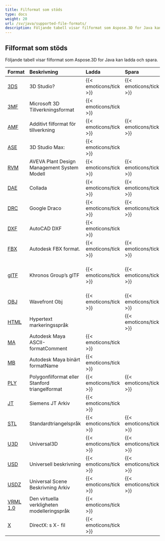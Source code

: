 ```yaml
---
title: Filformat som stöds
type: docs
weight: 20
url: /sv/java/supported-file-formats/
description: Följande tabell visar filformat som Aspose.3D for Java kan ladda och spara.
---
```

##  **Filformat som stöds**
Följande tabell visar filformat som Aspose.3D for Java kan ladda och spara.

|**Format**|**Beskrivning**|**Ladda**|**Spara**|**Anmärkningar**|
| :- | :- | :- | :- | :- |
|[3DS](https://docs.fileformat.com/3d/3ds/)|3D Studio?|{{< emoticons/tick >}}|{{< emoticons/tick >}}| |
|[3MF](https://docs.fileformat.com/3d/3mf/)|Microsoft 3D Tillverkningsformat|{{< emoticons/tick >}}| | |
|[AMF](https://docs.fileformat.com/3d/amf/)|Additivt filformat för tillverkning|{{< emoticons/tick >}}|{{< emoticons/tick >}}| |
|[ASE](https://docs.fileformat.com/3d/ase/)|3D Studio Max:|{{< emoticons/tick >}}| | |
|[RVM](https://docs.fileformat.com/3d/rvm/)|AVEVA Plant Design Management System Modell|{{< emoticons/tick >}}|{{< emoticons/tick >}}| |
|[DAE](https://docs.fileformat.com/3d/dae/)|Collada|{{< emoticons/tick >}}|{{< emoticons/tick >}}| |
|[DRC](https://docs.fileformat.com/3d/drc/)|Google Draco|{{< emoticons/tick >}}|{{< emoticons/tick >}}|Inklusive stöd för mask-/punktmoln|
|[DXF](https://docs.fileformat.com/cad/dxf/)|AutoCAD DXF|{{< emoticons/tick >}}| | |
|[FBX](https://docs.fileformat.com/3d/fbx/)|Autodesk FBX format.|{{< emoticons/tick >}}|{{< emoticons/tick >}}|Från 7,2 till 7,5, båda ASCII/Binary.|
|[glTF](https://docs.fileformat.com/3d/glb/)|Khronos Group’s glTF|{{< emoticons/tick >}}|{{< emoticons/tick >}}|Inklusive 1.0 ASCII/ Binär, 2.0 ASCII/Binary, 2.0 ASCII/Binary med Draco-ändelsen|
|[OBJ](https://docs.fileformat.com/3d/obj/)|Wavefront Obj|{{< emoticons/tick >}}|{{< emoticons/tick >}}|Inklusive mask-/punktmolnstöd.|
|[HTML](https://docs.fileformat.com/web/html/)|Hypertext markeringsspråk| |{{< emoticons/tick >}}| |
|[MA](https://docs.fileformat.com/3d/ma/)|Autodesk Maya ASCII-formatComment|{{< emoticons/tick >}} | | |
|[MB](https://docs.fileformat.com/3d/mb/)|Autodesk Maya binärt formatName|{{< emoticons/tick >}} | | |
|[PLY](https://docs.fileformat.com/3d/ply/)|Polygonfilformat eller Stanford triangelformat|{{< emoticons/tick >}}|{{< emoticons/tick >}}|Inklusive mask-/punktmolnstöd.|
|[JT](https://docs.fileformat.com/3d/jt/)|Siemens JT Arkiv|{{< emoticons/tick >}}| |Stöder bara version 8 och 9|
|[STL](https://docs.fileformat.com/cad/stl/)|Standardtriangelspråk|{{< emoticons/tick >}}|{{< emoticons/tick >}}| |
|[U3D](https://docs.fileformat.com/3d/u3d/)|Universal3D|{{< emoticons/tick >}}|{{< emoticons/tick >}}| |
|[USD](https://docs.fileformat.com/3d/usd/)|Universell beskrivning|{{< emoticons/tick >}}|{{< emoticons/tick >}}| |
|[USDZ](https://docs.fileformat.com/3d/usdz/)|Universal Scene Beskrivning Arkiv|{{< emoticons/tick >}}|{{< emoticons/tick >}}| |
|[VRML 1.0](https://docs.fileformat.com/3d/vrml/)|Den virtuella verkligheten modelleringspråk|{{< emoticons/tick >}}| |Stöder bara 1. 0 ASCII.|
|[X](https://docs.fileformat.com/3d/x/)|DirectX: s X- fil|{{< emoticons/tick >}}| |Inklusive ASCII/Binary.|

